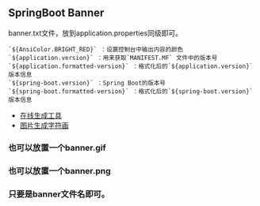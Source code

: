 ## SpringBoot Banner

banner.txt文件，放到application.properties同级即可。
```
`${AnsiColor.BRIGHT_RED}` ：设置控制台中输出内容的颜色
`${application.version}` ：用来获取`MANIFEST.MF` 文件中的版本号
`${application.formatted-version}` ：格式化后的`${application.version}` 版本信息
`${spring-boot.version}` ：Spring Boot的版本号
`${spring-boot.formatted-version}` ：格式化后的`${spring-boot.version}` 版本信息
```

- [在线生成工具](https://www.bootschool.net/ascii)
- [图片生成字符画](https://www.fontke.com/tool/image2ascii/)

### 也可以放置一个banner.gif
### 也可以放置一个banner.png
### 只要是banner文件名即可。